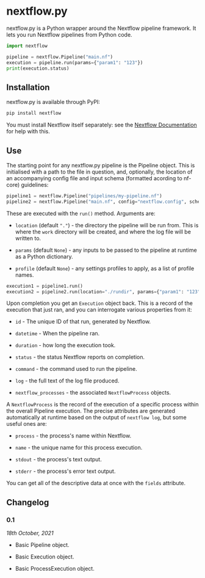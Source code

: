 # nextflow.py

nextflow.py is a Python wrapper around the Nextflow pipeline framework. It lets
you run Nextflow pipelines from Python code.

```python
import nextflow

pipeline = nextflow.Pipeline("main.nf")
execution = pipeline.run(params={"param1": "123"})
print(execution.status)
```

## Installation

nextflow.py is available through PyPI:

```bash
pip install nextflow
```

You must install Nextflow itself separately: see the
[Nextflow Documentation](https://www.nextflow.io/docs/latest/getstarted.html#installation)
for help with this.

## Use

The starting point for any nextflow.py pipeline is the Pipeline object. This is
initialised with a path to the file in question, and, optionally, the location
of an accompanying config file and input schema (formatted acording to nf-core)
guidelines:

```python
pipeline1 = nextflow.Pipeline("pipelines/my-pipeline.nf")
pipeline2 = nextflow.Pipeline("main.nf", config="nextflow.config", schema="inputs.json")
```

These are executed with the `run()` method. Arguments are:

- `location` (default `"."`) - the directory the pipeline will be run from. This
is where the `work` directory will be created, and where the log file will be
written to.

- `params` (default `None`) - any inputs to be passed to the pipeline at runtime
as a Python dictionary.

- `profile` (default `None`) - any settings profiles to apply, as a list of
profile names.

```python
execution1 = pipeline1.run()
execution2 = pipeline2.run(location="./rundir", params={"param1": "123"}, profile=["docker", "test"])
```

Upon completion you get an `Execution` object back. This is a record of the
execution that just ran, and you can interrogate various properties from it:

- `id` - The unique ID of that run, generated by Nextflow.

- `datetime` - When the pipeline ran.

- `duration` - how long the execution took.

- `status` - the status Nextflow reports on completion.

- `command` - the command used to run the pipeline.

- `log` - the full text of the log file produced.

- `nextflow_processes` - the associated `NextflowProcess` objects.

A `NextflowProcess` is the record of the execution of a specific process within
the overall Pipeline execution. The precise attributes are generated
automatically at runtime based on the output of `nextflow log`, but some useful
ones are:

- `process` - the process's name within Nextflow.

- `name` - the unique name for this process execution.

- `stdout` - the process's text output.

- `stderr` - the process's error text output.

You can get all of the descriptive data at once with the `fields` attribute.

## Changelog

### 0.1

*18th October, 2021*

- Basic Pipeline object.

- Basic Execution object.

- Basic ProcessExecution object.
